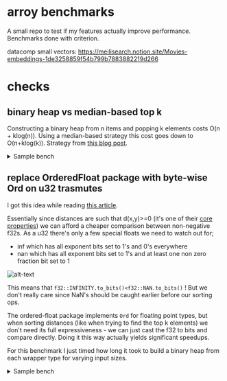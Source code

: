 # arroy benchmarks
A small repo to test if my features actually improve performance. Benchmarks done with criterion.

datacomp small vectors: https://meilisearch.notion.site/Movies-embeddings-1de3258859f54b799b7883882219d266

# checks
## binary heap vs median-based top k
Constructing a binary heap from n items and popping k elements costs O(n + klog(n)). Using a median-based strategy this cost goes down to O(n+klog(k)). Strategy from [this blog post](https://quickwit.io/blog/top-k-complexity).

<details>
  <summary>Sample bench</summary>

  ```bash
  heap/(n:100,k:10)
              time:   [1.3426 µs 1.3540 µs 1.3672 µs]
  median/(n:100,k:10)
              time:   [974.39 ns 984.91 ns 997.26 ns]
  heap/(n:100,k:100)
              time:   [4.5147 µs 4.5563 µs 4.5997 µs]
  median/(n:100,k:100)
              time:   [3.2994 µs 3.3830 µs 3.4817 µs]
  heap/(n:1000,k:10)
              time:   [9.5652 µs 9.7025 µs 9.8644 µs]
  median/(n:1000,k:10)
              time:   [2.4634 µs 2.4949 µs 2.5329 µs]
  heap/(n:1000,k:100)
              time:   [15.354 µs 15.577 µs 15.836 µs]
  median/(n:1000,k:100)
              time:   [12.392 µs 12.535 µs 12.714 µs]
  heap/(n:1000,k:1000)
              time:   [68.019 µs 68.696 µs 69.489 µs]
  median/(n:1000,k:1000)
              time:   [44.650 µs 45.091 µs 45.596 µs]
  heap/(n:10000,k:10)
              time:   [87.452 µs 88.466 µs 89.602 µs]
  median/(n:10000,k:10)
              time:   [9.0498 µs 9.2777 µs 9.5439 µs]
  heap/(n:10000,k:100)
              time:   [98.695 µs 100.90 µs 103.61 µs]
  median/(n:10000,k:100)
              time:   [27.534 µs 27.969 µs 28.473 µs]
  heap/(n:10000,k:1000)
              time:   [182.67 µs 184.45 µs 186.40 µs]
  median/(n:10000,k:1000)
                          time:   [131.45 µs 132.71 µs 134.14 µs]

  ```

</details>

## replace OrderedFloat package with byte-wise Ord on u32 trasmutes
I got this idea while reading [this article](https://ohadravid.github.io/posts/2025-05-rav1d-faster/#replace-field-wise-equality-with-byte-wise-equality-that-optimizes-better).

Essentially since distances are such that d(x,y)>=0 (it's one of their [core properties](https://en.wikipedia.org/wiki/Metric_space#Definition_and_illustration)) we can afford a cheaper comparison between non-negative f32s. As a u32 there's only a few special floats we need to watch out for; 
* inf which has all exponent bits set to 1's and 0's everywhere
* nan which has all exponent bits set to 1's and at least one non zero fraction bit set to 1

![alt-text](https://upload.wikimedia.org/wikipedia/commons/thumb/d/d2/Float_example.svg/885px-Float_example.svg.png)

This means that `f32::INFINITY.to_bits()<f32::NAN.to_bits()` ! But we don't really care since NaN's should be caught earlier before our sorting ops.

The ordered-float package implements `Ord` for floating point types, but when sorting distances (like when trying to find the top k elements) we don't need its full expressiveness - we can just cast the f32 to bits and compare directly. Doing it this way actually yields significant speedups. 

For this benchmark I just timed how long it took to build a binary heap from each wrapper type for varying input sizes.


<details>
  <summary>Sample bench</summary>

  ```bash
  OrderedFloat/n=10
             time:   [68.947 ns 70.406 ns 72.469 ns]
  NonNegativeOrderedFloat/n=10
             time:   [50.342 ns 50.838 ns 51.402 ns]
  OrderedFloat/n=100
             time:   [861.26 ns 877.75 ns 897.06 ns]
  NonNegativeOrderedFloat/n=100
             time:   [445.68 ns 452.93 ns 461.57 ns]
  OrderedFloat/n=1000
             time:   [8.9741 µs 9.1250 µs 9.2960 µs]
  NonNegativeOrderedFloat/n=1000
             time:   [3.8946 µs 3.9375 µs 3.9892 µs]
```

</details>

